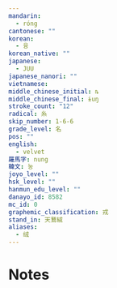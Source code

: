 ```yaml
---
mandarin:
  - róng
cantonese: ""
korean:
  - 융
korean_native: ""
japanese:
  - JUU
japanese_nanori: ""
vietnamese:
middle_chinese_initial: ȵ
middle_chinese_final: ɨuŋ
stroke_count: "12"
radical: 糸
skip_number: 1-6-6
grade_level: 名
pos: ""
english:
  - velvet
羅馬字: nung
韓文: 눙
joyo_level: ""
hsk_level: ""
hanmun_edu_level: ""
danayo_id: 8582
mc_id: 0
graphemic_classification: 戎
stand_in: 天鵞絨
aliases:
  - 绒
---
```


# Notes
